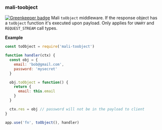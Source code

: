 <a name="module_mali-toobject"></a>

### mali-toobject

[![Greenkeeper badge](https://badges.greenkeeper.io/malijs/toobject.svg)](https://greenkeeper.io/)
Mali <code>toObject</code> middleware. If the response object has a <code>toObject</code> function it's executed
upon payload. Only applies for <code>UNARY</code> and <code>REQUEST_STREAM</code> call types.

**Example**  

```js
const toObject = require('mali-toobject')

function handler(ctx) {
  const obj = {
    email: 'bob@gmail.com',
    password: 'mysecret'
  }

  obj.toObject = function() {
    return {
      email: this.email
    }
  }

  ctx.res = obj // password will not be in the payload to client
}

app.use('fn', toObject(), handler)
```
